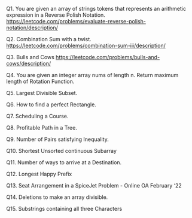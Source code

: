 
Q1. You are given an array of strings tokens that represents an arithmetic expression in a Reverse Polish Notation.
https://leetcode.com/problems/evaluate-reverse-polish-notation/description/

Q2. Combination Sum with a twist.                           
https://leetcode.com/problems/combination-sum-iii/description/

Q3. Bulls and Cows
https://leetcode.com/problems/bulls-and-cows/description/

Q4. You are given an integer array nums of length n. Return maximum length of Rotation Function.

Q5. Largest Divisible Subset.

Q6. How to find a perfect Rectangle.

Q7. Scheduling a Course.

Q8. Profitable Path in a Tree.

Q9. Number of Pairs satisfying Inequality.

Q10. Shortest Unsorted continuous Subarray

Q11. Number of ways to arrive at a Destination.

Q12. Longest Happy Prefix

Q13. Seat Arrangement in a SpiceJet Problem - Online OA February ‘22

Q14. Deletions to make an array divisible.

Q15. Substrings containing all three Characters
